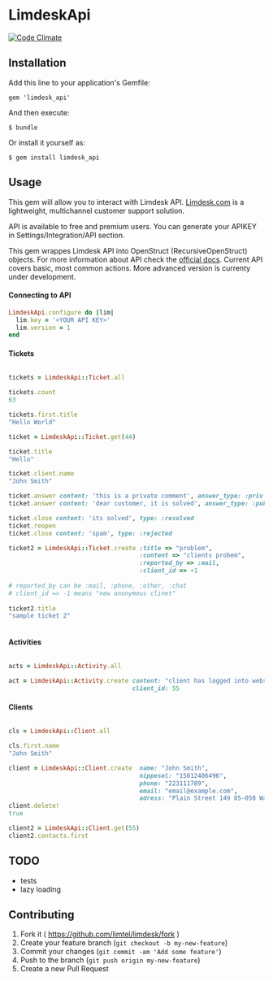 # LimdeskApi

[![Code Climate](https://codeclimate.com/github/limtel/limdesk_api/badges/gpa.svg)](https://codeclimate.com/github/limtel/limdesk_api)

## Installation

Add this line to your application's Gemfile:

    gem 'limdesk_api'

And then execute:

    $ bundle

Or install it yourself as:

    $ gem install limdesk_api

## Usage

This gem will allow you to interact with Limdesk API. [Limdesk.com](http://limdesk.com) is a lightweight, multichannel customer support solution. 

API is available to free and premium users. You can generate your APIKEY in Settings/Integration/API section. 

This gem wrappes Limdesk API into OpenStruct (RecursiveOpenStruct) objects. For more information about API check the [official docs](http://help.limdesk.com/en/category/458/API_documentation). Current API covers basic, most common actions. More advanced version is currenty under development.

#### Connecting to API

```ruby
LimdeskApi.configure do |lim|
  lim.key = '<YOUR API KEY>'
  lim.version = 1
end
```

#### Tickets

```ruby

tickets = LimdeskApi::Ticket.all

tickets.count
63

tickets.first.title
"Hello World"

ticket = LimdeskApi::Ticket.get(44)

ticket.title
"Hello"

ticket.client.name
"John Smith"

ticket.answer content: 'this is a private comment', answer_type: :priv
ticket.answer content: 'dear customer, it is solved', answer_type: :pub

ticket.close content: 'its solved', type: :resolved 
ticket.reopen
ticket.close content: 'spam', type: :rejected

ticket2 = LimdeskApi::Ticket.create :title => "problem",
                                    :content => "clients probem",
                                    :reported_by => :mail,
                                    :client_id => -1
                                    
# reported_by can be :mail, :phone, :other, :chat
# client_id => -1 means "new anonymous clinet"
                                    
ticket2.title
"sample ticket 2"
							
```

#### Activities

```ruby

acts = LimdeskApi::Activity.all

act = LimdeskApi::Activity.create content: "client has logged into website",
                                  client_id: 55 
```

#### Clients


```ruby

cls = LimdeskApi::Client.all

cls.first.name
"John Smith"

client = LimdeskApi::Client.create  name: "John Smith", 
                                    nippesel: "15012406496",
                                    phone: "223111789",
                                    email: "email@example.com",
                                    adress: "Plain Street 149 85-058 Warsaw"
client.delete!
true

client2 = LimdeskApi::Client.get(55)
client2.contacts.first

```

## TODO

* tests
* lazy loading

## Contributing

1. Fork it ( https://github.com/limtel/limdesk/fork )
2. Create your feature branch (`git checkout -b my-new-feature`)
3. Commit your changes (`git commit -am 'Add some feature'`)
4. Push to the branch (`git push origin my-new-feature`)
5. Create a new Pull Request
